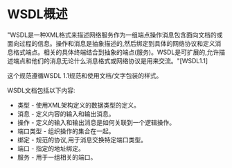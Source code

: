 # WSDL概述

"WSDL是一种XML格式来描述网络服务作为一组端点操作消息包含面向文档的或面向过程的信息。操作和消息是抽象描述的,然后绑定到具体的网络协议和定义消息格式端点。相关的具体终端结合到抽象的端点(服务)。WSDL是可扩展的,允许描述端点和他们的消息无论什么消息格式或网络协议是用来交流。"[WSDL1.1]

这个规范遵循WSDL 1.1规范和使用文档/文字包装的样式。

WSDL文档包括以下内容:
 * 类型 - 使用XML架构定义的数据类型的定义。
 * 消息 - 定义内容的输入和输出消息。
 * 操作 - 定义的输入和输出消息是如何关联到一个逻辑操作。
 * 端口类型 - 组织操作的集合在一起。
 * 绑定 - 规范的协议,用于消息交换特定端口类型。
 * 端口 - 指定的地址绑定。
 * 服务 - 用于一组相关的端口。
